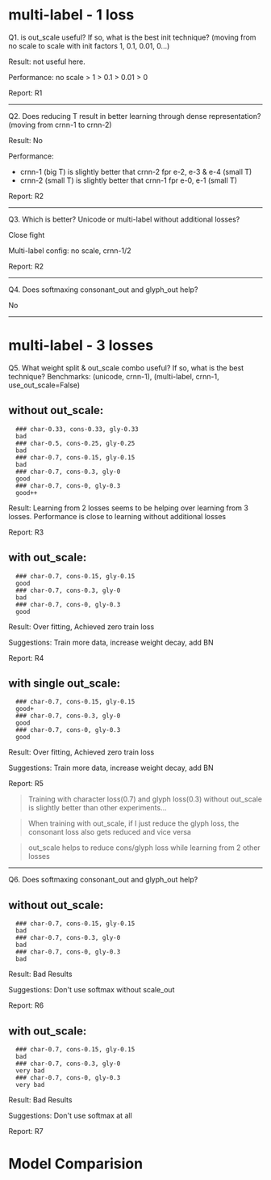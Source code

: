 # multi-label - 1 loss
Q1. is out_scale useful? If so, what is the best init technique? (moving from no scale to scale with init factors 1, 0.1, 0.01, 0...)
   
Result: not useful here.
   
Performance: no scale > 1 > 0.1 > 0.01 > 0
   
Report: R1

---

Q2. Does reducing T result in better learning through dense representation? (moving from crnn-1 to crnn-2)
   
Result: No
   
Performance:
      
- crnn-1 (big T) is slightly better that crnn-2 fpr e-2, e-3 & e-4 (small T)
- crnn-2 (small T) is slightly better that crnn-1 fpr e-0, e-1 (small T)
   
Report: R2

---

Q3. Which is better? Unicode or multi-label without additional losses?
   
Close fight
   
Multi-label config: no scale, crnn-1/2
   
Report: R2

---

Q4. Does softmaxing consonant_out and glyph_out help?
   
No

---

# multi-label - 3 losses
Q5. What weight split & out_scale combo useful? If so, what is the best  technique?
   Benchmarks: (unicode, crnn-1), (multi-label, crnn-1, use_out_scale=False) 
   
   ## without out_scale:
      ### char-0.33, cons-0.33, gly-0.33
      bad
      ### char-0.5, cons-0.25, gly-0.25
      bad
      ### char-0.7, cons-0.15, gly-0.15
      bad
      ### char-0.7, cons-0.3, gly-0
      good
      ### char-0.7, cons-0, gly-0.3
      good++
   
Result: Learning from 2 losses seems to be helping over learning from 3 losses. Performance is close to learning without additional losses
   
Report: R3
   
   ## with out_scale:
      ### char-0.7, cons-0.15, gly-0.15
      good
      ### char-0.7, cons-0.3, gly-0
      bad
      ### char-0.7, cons-0, gly-0.3
      good
   
Result: Over fitting, Achieved zero train loss
   
Suggestions: Train more data, increase weight decay, add BN
   
Report: R4

   ## with single out_scale:
      ### char-0.7, cons-0.15, gly-0.15
      good+
      ### char-0.7, cons-0.3, gly-0
      good
      ### char-0.7, cons-0, gly-0.3
      good
   
Result: Over fitting, Achieved zero train loss
   
Suggestions: Train more data, increase weight decay, add BN
   
Report: R5

>  Training with character loss(0.7) and glyph loss(0.3) without out_scale is slightly better than other experiments...

>  When training with out_scale, if I just reduce the glyph loss, the consonant loss also gets reduced and vice versa 

>  out_scale helps to reduce cons/glyph loss while learning from 2 other losses
---

Q6. Does softmaxing consonant_out and glyph_out help?

   
   ## without out_scale:
      ### char-0.7, cons-0.15, gly-0.15
      bad
      ### char-0.7, cons-0.3, gly-0
      bad
      ### char-0.7, cons-0, gly-0.3
      bad

Result: Bad Results

Suggestions: Don't use softmax without scale_out

Report: R6
   

   ## with out_scale:
      ### char-0.7, cons-0.15, gly-0.15
      bad
      ### char-0.7, cons-0.3, gly-0
      very bad
      ### char-0.7, cons-0, gly-0.3
      very bad

Result:  Bad Results

Suggestions: Don't use softmax at all

Report: R7


# Model Comparision